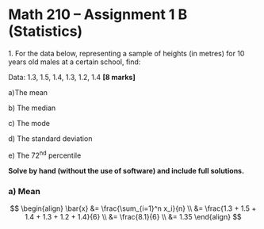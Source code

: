 # Math 210 – Assignment 1 B (Statistics)

1\. For the data below, representing a sample of heights (in metres) for
10 years old males at a certain school, find:

Data: 1.3, 1.5, 1.4, 1.3, 1.2, 1.4 **\[8 marks\]**

a)The mean

b\) The median

c\) The mode

d\) The standard deviation

e\) The 72<sup>nd</sup> percentile

**Solve by hand (without the use of software) and include full
solutions.**

### a) Mean

$$
\begin{align}
\bar{x} &= \frac{\sum_{i=1}^n x_i}{n} \\
&= \frac{1.3 + 1.5 + 1.4 + 1.3 + 1.2 + 1.4}{6} \\
&= \frac{8.1}{6} \\
&= 1.35
\end{align}
$$
